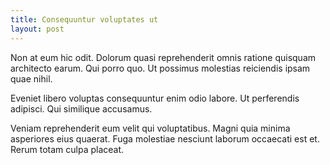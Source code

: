 ```yaml
---
title: Consequuntur voluptates ut
layout: post
---
```

Non at eum hic odit. Dolorum quasi reprehenderit omnis ratione quisquam architecto earum. Qui porro quo. Ut possimus molestias reiciendis ipsam quae nihil.

Eveniet libero voluptas consequuntur enim odio labore. Ut perferendis adipisci. Qui similique accusamus.

Veniam reprehenderit eum velit qui voluptatibus. Magni quia minima asperiores eius quaerat. Fuga molestiae nesciunt laborum occaecati est et. Rerum totam culpa placeat.
